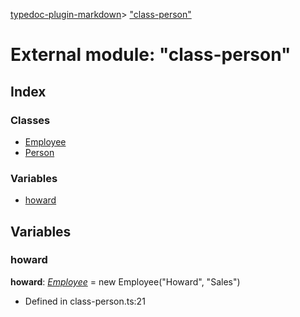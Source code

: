 [typedoc-plugin-markdown](../index.md)> ["class-person"](../modules/_class_person_.md)

# External module: "class-person"

## Index

### Classes

* [Employee](../classes/_class_person_.employee.md)
* [Person](../classes/_class_person_.person.md)


### Variables

* [howard](_class_person_.md#howard)



## Variables

<a id="howard"></a>

###  howard

**howard**:  *[Employee](../classes/_class_person_.employee.md)*  =  new Employee("Howard", "Sales")
* Defined in class-person.ts:21

